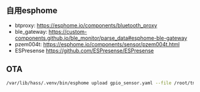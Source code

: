 ## 自用esphome


- btproxy: https://esphome.io/components/bluetooth_proxy
- ble_gateway: https://custom-components.github.io/ble_monitor/parse_data#esphome-ble-gateway
- pzem004t: https://esphome.io/components/sensor/pzem004t.html
- ESPresense https://github.com/ESPresense/ESPresense



## OTA
```bash
/var/lib/hass/.venv/bin/esphome upload gpio_sensor.yaml --file /root/tmp/esp32c3-gpio-sensor-esp32c3/esp32c3-gpio-sensor-esp32c3.ota.bin
```
